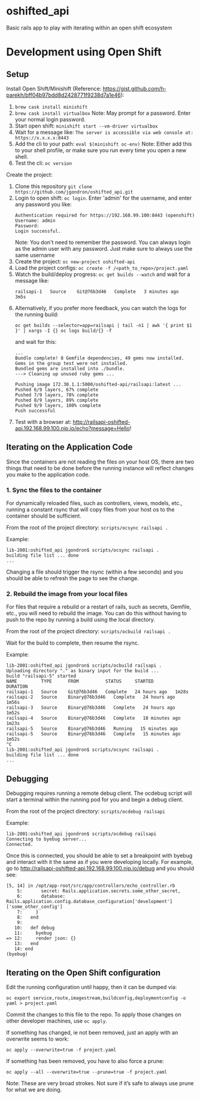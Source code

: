 # oshifted_api
Basic rails app to play with iterating within an open shift ecosystem

# Development using Open Shift
## Setup
Install Open Shift/Minishift (Reference: https://gist.github.com/h-parekh/bff04b97bdd8d2428771f9238d7a1e46):
1. `brew cask install minishift`
1. `brew cask install virtualbox` Note: May prompt for a password. Enter your normal login password.
1. Start open shift: `minishift start --vm-driver virtualbox`
1. Wait for a message like: `The server is accessible via web console at: https://x.x.x.x:8443`
1. Add the cli to your path: `eval $(minishift oc-env)` Note: Either add this to your shell profile, or make sure you run every time you open a new shell.
1. Test the cli: `oc version`

Create the project:
1. Clone this repository `git clone https://github.com/jgondron/oshifted_api.git`
1. Login to open shift: `oc login`. Enter 'admin' for the username, and enter any password you like:
    ```
    Authentication required for https://192.168.99.100:8443 (openshift)
    Username: admin
    Password:
    Login successful.
    ```
    Note: You don't need to remember the password. You can always login as the admin user with any password. Just make sure to always       use the same username
1. Create the project: `oc new-project oshifted-api`
1. Load the project configs: `oc create -f /<path_to_repo>/project.yaml`
1. Watch the build/deploy progress: `oc get builds --watch` and wait for a message like:
    ```console
    railsapi-1   Source    Git@76b3d46   Complete   3 minutes ago   3m5s
    ```
1. Alternatively, if you prefer more feedback, you can watch the logs for the running build: 
    ```
    oc get builds --selector=app=railsapi | tail -n1 | awk '{ print $1 }' | xargs -I {} oc logs build/{} -f
    ```
    and wait for this:
    ```console
    ...
    Bundle complete! 8 Gemfile dependencies, 49 gems now installed.
    Gems in the group test were not installed.
    Bundled gems are installed into ./bundle.
    ---> Cleaning up unused ruby gems ...

    Pushing image 172.30.1.1:5000/oshifted-api/railsapi:latest ...
    Pushed 6/9 layers, 67% complete
    Pushed 7/9 layers, 78% complete
    Pushed 8/9 layers, 89% complete
    Pushed 9/9 layers, 100% complete
    Push successful
    ```
1. Test with a browser at: http://railsapi-oshifted-api.192.168.99.100.nip.io/echo?message=Hello!

## Iterating on the Application Code
Since the containers are not reading the files on your host OS, there are two things that need to be done before the running instance will reflect changes you make to the application code.

### 1. Sync the files to the container
For dynamically reloaded files, such as controllers, views, models, etc., running a constant rsync that will copy files from your host os to the container should be sufficient.

From the root of the project directory:
`scripts/ocsync railsapi .`

Example:
```
lib-2001:oshifted_api jgondron$ scripts/ocsync railsapi .
building file list ... done
...
```

Changing a file should trigger the rsync (within a few seconds) and you should be able to refresh the page to see the change.

### 2. Rebuild the image from your local files
For files that require a rebuild or a restart of rails, such as secrets, Gemfile, etc., you will need to rebuild the image. You can do this without having to push to the repo by running a build using the local directory.

From the root of the project directory:
`scripts/ocbuild railsapi .`

Wait for the build to complete, then resume the rsync.

Example:
```
lib-2001:oshifted_api jgondron$ scripts/ocbuild railsapi .
Uploading directory "." as binary input for the build ...
build "railsapi-5" started
NAME         TYPE      FROM          STATUS     STARTED        DURATION
railsapi-1   Source    Git@76b3d46   Complete   24 hours ago   1m28s
railsapi-2   Source    Binary@76b3d46   Complete   24 hours ago   1m56s
railsapi-3   Source    Binary@76b3d46   Complete   24 hours ago   1m52s
railsapi-4   Source    Binary@76b3d46   Complete   18 minutes ago   1m23s
railsapi-5   Source    Binary@76b3d46   Running   15 minutes ago
railsapi-5   Source    Binary@76b3d46   Complete   15 minutes ago   1m52s
^C
lib-2001:oshifted_api jgondron$ scripts/ocsync railsapi .
building file list ... done
...
```

## Debugging
Debugging requires running a remote debug client. The ocdebug script will start a terminal within the running pod for you and begin a debug client. 

From the root of the project directory:
`scripts/ocdebug railsapi`

Example:
```
lib-2001:oshifted_api jgondron$ scripts/ocdebug railsapi
Connecting to byebug server...
Connected.
```
Once this is connected, you should be able to set a breakpoint with byebug and interact with it the same as if you were developing locally. For example, go to http://railsapi-oshifted-api.192.168.99.100.nip.io/debug and you should see:
```
[5, 14] in /opt/app-root/src/app/controllers/echo_controller.rb
    5:       secret: Rails.application.secrets.some_other_secret,
    6:       database: Rails.application.config.database_configuration['development']['some_other_config']
    7:     }
    8:   end
    9:
   10:   def debug
   11:     byebug
=> 12:     render json: {}
   13:   end
   14: end
(byebug)
```

## Iterating on the Open Shift configuration
Edit the running configuration until happy, then it can be dumped via:
```
oc export service,route,imagestream,buildconfig,deploymentconfig -o yaml > project.yaml
```
Commit the changes to this file to the repo. To apply those changes on other developer machines, use `oc apply`. 

If something has changed, ie not been removed, just an apply with an overwrite seems to work:
```
oc apply --overwrite=true -f project.yaml
```

If something has been removed, you have to also force a prune:
```
oc apply --all --overwrite=true --prune=true -f project.yaml
```

Note: These are very broad strokes. Not sure if it’s safe to always use prune for what we are doing.
